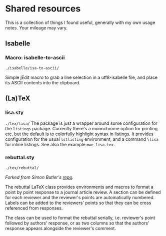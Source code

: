 # Shared resources
This is a collection of things I found useful, generally with my own usage notes. Your mileage may vary.

## Isabelle
### Macro: isabelle-to-ascii
```./isabelle/isa-to-ascii/```

Simple jEdit macro to grab a line selection in a utf8-isabelle file, and place its ASCII contents into the clipboard.

## (La)TeX
### lisa.sty
```./tex/lisa/```
The package is just a wrapper around some configuration for the `listings` package. Currently there's a monochrome option for printing etc, but the default is to colorfully highlight syntax in listings. It provides configuration for the usual `lstlisting` environment, and a command `\lisa` for inline listings. See also the example `mwe_lisa.tex`.

### rebuttal.sty
```./tex/rebuttal/```

*Forked from Simon Butler's [repo](https://github.com/sjbutler/rebuttal).*

The rebuttal LaTeX class provides environments and macros to format a point by point response to a journal article review. A section can be defined for each reviewer and the reviewer's points are automatically numbered. Labels can be added to the reviewers' points so that they can be cross referenced from responses.

The class can be used to format the rebuttal serially, i.e. reviewer's point followed by authors' response, or as two columns so that the authors' response appears alongside the reviewer's comment.
